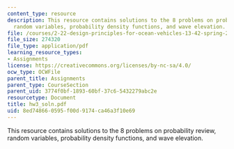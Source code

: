 ```yaml
---
content_type: resource
description: This resource contains solutions to the 8 problems on probability review,
  random variables, probability density functions, and wave elevation.
file: /courses/2-22-design-principles-for-ocean-vehicles-13-42-spring-2005/8ed748660595f00d9174ca46a3f10e69_hw3_soln.pdf
file_size: 274320
file_type: application/pdf
learning_resource_types:
- Assignments
license: https://creativecommons.org/licenses/by-nc-sa/4.0/
ocw_type: OCWFile
parent_title: Assignments
parent_type: CourseSection
parent_uid: 3774f0bf-1893-60bf-37c6-5432279abc2e
resourcetype: Document
title: hw3_soln.pdf
uid: 8ed74866-0595-f00d-9174-ca46a3f10e69
---
```

This resource contains solutions to the 8 problems on probability review, random variables, probability density functions, and wave elevation.